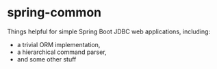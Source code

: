 # spring-common

Things helpful for simple Spring Boot JDBC web applications,
including:
 * a trivial ORM implementation,
 * a hierarchical command parser,
 * and some other stuff
